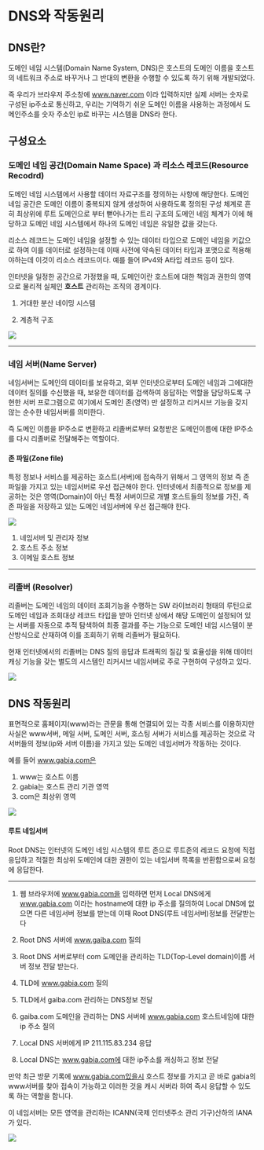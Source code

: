 # DNS와 작동원리

## DNS란?

도메인 네임 시스템(Domain Name System, DNS)은 호스트의 도메인 이름을 호스트의 네트워크 주소로 바꾸거나 그 반대의 변환을 수행할 수 있도록 하기 위해 개발되었다. 

즉 우리가 브라우저 주소창에 www.naver.com 이라 입력하지만 실제 서버는 숫자로 구성된 ip주소로 통신하고, 우리는 기억하기 쉬운 도메인 이름을 사용하는 과정에서 도메인주소를 숫자 주소인 ip로 바꾸는 시스템을 DNS라 한다.

## 구성요소

### 도메인 네임 공간(Domain Name Space) 과 리소스 레코드(Resource Recodrd)

도메인 네임 시스템에서 사용할 데이터 자료구조를 정의하는 사항에 해당한다. 도메인 네임 공간은 도메인 이름이 중복되지 않게 생성하여 사용하도록 정의된 구성 체계로 흔히 최상위에 루트 도메인으로 부터 뻗어나가는 트리 구조의 도메인 네임 체계가 이에 해당하고 도메인 네임 시스템에서 하나의 도메인 네임은 유일한 값을 갖는다.

리소스 레코드는 도메인 네임을 설정할 수 있는 데이터 타입으로 도메인 네임을 키값으로 하여 이를 데이터로 설정하는데 이때 사전에 약속된 데이터 타입과 포맷으로 적용해야하는데 이것이 리소스 레코드이다.
예를 들어 IPv4와 A타입 레코드 등이 있다.

인터넷을 일정한 공간으로 가정했을 때, 도메인이란 호스트에 대한 책임과 권한의 영역으로 물리적 실체인 **호스트** 관리하는 조직의 경계이다.

1. 거대한 분산 네이밍 시스템

2. 계층적 구조

<img src="https://t1.daumcdn.net/cfile/tistory/2316A93F51C462940C">

---

### 네임 서버(Name Server)

네임서버는 도메인의 데이터를 보유하고, 외부 인터넷으로부터 도메인 네임과 그에대한 데이터 질의를 수신했을 때, 보유한 데이터를 검색하여 응답하는 역할을 담당하도록 구현한 서버 프로그램으로 여기에서 도메인 존(영역) 만 설정하고 리커시브 기능을 갖지 않는 순수한 네임서버를 의미한다.

즉 도메인 이름을 IP주소로 변환하고 리졸버로부터 요청받은 도메인이름에 대한 IP주소를 다시 리졸버로 전달해주는 역할이다.



#### 존 파일(Zone file)

특정 정보나 서비스를 제공하는 호스트(서버)에 접속하기 위해서 그 영역의 정보 즉 존 파일을 가지고 있는 네임서버로 우선 접근해야 한다.
인터넷에서 최종적으로 정보를 제공하는 것은 영역(Domain)이 아닌 특정 서버이므로 개별 호스트들의 정보를 가진, 즉 존 파일을 저장하고 있는 도메인 네임서버에 우선 접근해야 한다.

<img src="http://library.gabia.com/wp-content/uploads/2016/09/%ED%98%B8%EC%8A%A4%ED%8A%B8-%EB%84%A4%EC%9E%84%EC%84%9C%EB%B2%84-%EA%B7%B8%EB%A6%AC%EA%B3%A0-%EC%A1%B4%ED%8C%8C%EC%9D%BC.png">

1. 네임서버 및 관리자 정보
2. 호스트 주소 정보
3. 이메일 호스트 정보

---

### 리졸버 (Resolver)

리졸버는 도메인 네임의 데이터 조회기능을 수행하는 SW 라이브러리 형태의 루틴으로 도메인 네임과 조회대상 레코드 타입을 받아 인터넷 상에서 해당 도메인이 설정되어 있는 서버를 자동으로 추적 탐색하여 최종 결과를 주는 기능으로 도메인 네임 시스템이 분산방식으로 산재하여 이를 조회하기 위해 리졸버가 필요하다.

현재 인터넷에서의 리졸버는 DNS 질의 응답과 트래픽의 질감 및 효율성을 위해 데이터 캐싱 기능을 갖는 별도의 시스템인 리커시브 네임서버로 주로 구현하여 구성하고 있다.

<img src="https://t1.daumcdn.net/cfile/tistory/994D08335A296B1318">


## DNS 작동원리 

표면적으로 홈페이지(www)라는 관문을 통해 연결되어 있는 각종 서비스를 이용하지만 사실은 www서버, 메일 서버, 도메인 서버, 호스팅 서버가 서비스를 제공하는 것으로 각 서버들의 정보(ip와 서버 이름)을 가지고 있는 도메인 네임서버가 작동하는 것이다.

예를 들어 www.gabia.com은 

1. www는 호스트 이름
2. gabia는 호스트 관리 기관 영역
3. com은 최상위 영역

<img src="http://library.gabia.com/wp-content/uploads/2016/09/DNS-%EC%9E%91%EB%8F%99-%EB%B0%A9%EC%8B%9D.png">

#### 루트 네임서버

Root DNS는 인터넷의 도메인 네임 시스템의 루트 존으로 루트존의 레코드 요청에 직접 응답하고 적절한 최상위 도메인에 대한 권한이 있는 네임서버 목록을 반환함으로써 요청에 응답한다.

---

1. 웹 브라우저에 www.gabia.com을 입력하면 먼저 Local DNS에게 www.gabia.com 이라는 hostname에 대한 ip 주소를 질의하여 Local DNS에 없으면 다른 네임서버 정보를 받는데 이때 Root DNS(루트 네임서버)정보를 전달받는다

2. Root DNS 서버에 www.gaiba.com 질의

3. Root DNS 서버로부터 com 도메인을 관리하는 TLD(Top-Level domain)이름 서버 정보 전달 받는다.

4. TLD에 www.gabia.com 질의
5. TLD에서 gaiba.com 관리하는 DNS정보 전달
6. gaiba.com 도메인을 관리하는 DNS 서버에 www.gabia.com 호스트네임에 대한 ip 주소 질의
7. Local DNS 서버에게 IP 211.115.83.234 응답
8. Local DNS는 www.gabia.com에 대한 ip주소를 캐싱하고 정보 전달

만약 최근 방문 기록에 www.gabia.com있을시 호스트 정보를 가지고 곧 바로 gabia의 www서버를 찾아 접속이 가능하고 이러한 것을 캐시 서버라 하여 즉시 응답할 수 있도록 하는 역할을 합니다.

이 네임서버는 모든 영역을 관리하는 ICANN(국제 인터넷주소 관리 기구)산하의 IANA가 있다.

<img src="https://media.vlpt.us/images/goban/post/
679d8a2b-1933-4850-95b9-c13765b9ff6c/TLD.jpg">

